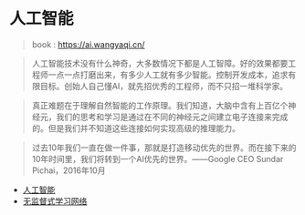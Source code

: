 # 人工智能
> book : https://ai.wangyaqi.cn/

> 人工智能技术没有什么神奇，大多数情况下都是人工智障。好的效果都要工程师一点一点打磨出来，有多少人工就有多少智能。控制开发成本，追求有限目标。创始人自己懂AI，就先招优秀的工程师，而不只招一堆科学家。

>  真正难题在于理解自然智能的工作原理。我们知道，大脑中含有上百亿个神经元，我们的思考和学习是通过在不同的神经元之间建立电子连接来完成的。但是我们并不知道这些连接如何实现高级的推理能力。

> 过去10年我们一直在做一件事，那就是打造移动优先的世界。而在接下来的10年时间里，我们将转到一个AI优先的世界。——Google CEO Sundar Pichai，2016年10月


* [人工智能](https://baike.baidu.com/item/%E4%BA%BA%E5%B7%A5%E6%99%BA%E8%83%BD/9180)
* [无监督式学习网络](https://www.baike.com/wiki/%E6%97%A0%E7%9B%91%E7%9D%A3%E5%BC%8F%E5%AD%A6%E4%B9%A0%E7%BD%91%E7%BB%9C)
